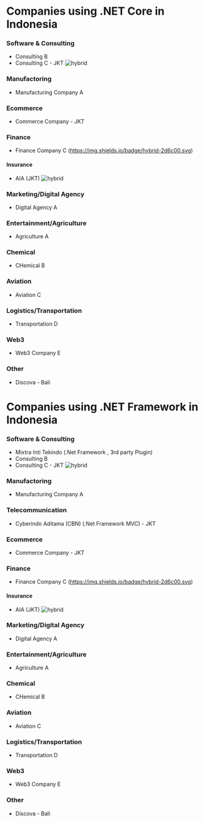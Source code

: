 # Companies using .NET Core in Indonesia

### Software & Consulting
- Consulting B 
- Consulting C - JKT ![hybrid](https://img.shields.io/badge/hybrid-2d6c00.svg)

### Manufactoring
- Manufacturing Company A

### Ecommerce 
- Commerce Company - JKT

### Finance
- Finance Company C (https://img.shields.io/badge/hybrid-2d6c00.svg)

#### Insurance
- AIA (JKT) ![hybrid](https://img.shields.io/badge/hybrid-2d6c00.svg)

### Marketing/Digital Agency
- Digital Agency A

### Entertainment/Agriculture
- Agriculture A
  
### Chemical
- CHemical B

### Aviation
- Aviation C
  
### Logistics/Transportation
- Transportation D

### Web3
- Web3 Company E

### Other
- Discova - Bali

# Companies using .NET Framework in Indonesia

### Software & Consulting
- Mixtra Inti Tekindo (.Net Framework , 3rd party Plugin)
- Consulting B 
- Consulting C - JKT ![hybrid](https://img.shields.io/badge/hybrid-2d6c00.svg)

### Manufactoring
- Manufacturing Company A

### Telecommunication
- Cyberindo Aditama (CBN) (.Net Framework MVC) - JKT

### Ecommerce 
- Commerce Company - JKT

### Finance
- Finance Company C (https://img.shields.io/badge/hybrid-2d6c00.svg)

#### Insurance
- AIA (JKT) ![hybrid](https://img.shields.io/badge/hybrid-2d6c00.svg)

### Marketing/Digital Agency
- Digital Agency A

### Entertainment/Agriculture
- Agriculture A
  
### Chemical
- CHemical B

### Aviation
- Aviation C
  
### Logistics/Transportation
- Transportation D

### Web3
- Web3 Company E

### Other
- Discova - Bali

